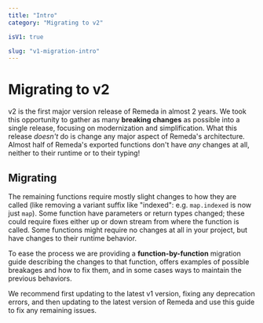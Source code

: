 ```yaml
---
title: "Intro"
category: "Migrating to v2"

isV1: true

slug: "v1-migration-intro"
---
```


# Migrating to v2

v2 is the first major version release of Remeda in almost 2 years. We took this
opportunity to gather as many **breaking changes** as possible into a single
release, focusing on modernization and simplification. What this release
_doesn't_ do is change any major aspect of Remeda's architecture. Almost half of
Remeda's exported functions don't have _any_ changes at all, neither to their
runtime or to their typing!

## Migrating

The remaining functions require mostly slight changes to how they are called
(like removing a variant suffix like "indexed": e.g. `map.indexed` is now just
`map`). Some function have parameters or return types changed; these could
require fixes either up or down stream from where the function is called. Some
functions might require no changes at all in your project, but have changes to
their runtime behavior.

To ease the process we are providing a **function-by-function** migration guide
describing the changes to that function, offers examples of possible breakages
and how to fix them, and in some cases ways to maintain the previous behaviors.

We recommend first updating to the latest v1 version, fixing any deprecation
errors, and then updating to the latest version of Remeda and use this guide to
fix any remaining issues.
